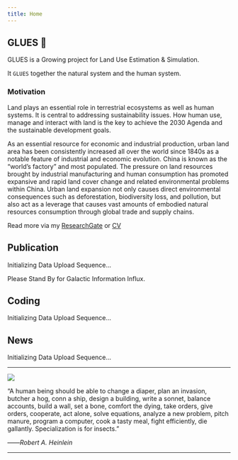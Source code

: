 ```yaml
---
title: Home
---
```


## GLUES 🌄

GLUES is a Growing project for Land Use Estimation & Simulation.

It `GLUES` together the natural system and the human system.

### Motivation

Land plays an essential role in terrestrial ecosystems as well as human systems. It is central to addressing sustainability issues. How human use, manage and interact with land is the key to achieve the 2030 Agenda and the sustainable development goals.

As an essential resource for economic and industrial production, urban land area has been consistently increased all over the world since 1840s as a notable feature of industrial and economic evolution. China is known as the “world’s factory” and most populated. The pressure on land resources brought by industrial manufacturing and human consumption has promoted expansive and rapid land cover change and related environmental problems within China. Urban land expansion not only causes direct environmental consequences such as deforestation, biodiversity loss, and pollution, but also act as a leverage that causes vast amounts of embodied natural resources consumption through global trade and supply chains.

Read more via my [ResearchGate](https://www.researchgate.net/profile/Wei-Xie-9) or [CV](https://cv.xiewei.link)

<!-- Read more via [Tags](/tags/) or [CV](https://cv.xiewei.link) -->


## Publication

Initializing Data Upload Sequence... 

Please Stand By for Galactic Information Influx.

<!-- {{< books >}} -->

## Coding

Initializing Data Upload Sequence... 


<!-- {{< movies >}} -->

## News

Initializing Data Upload Sequence...

---
![](images/Quotefancy.jpg)

“A human being should be able to change a diaper, plan an invasion, butcher a hog, conn a ship, design a building, write a sonnet, balance accounts, build a wall, set a bone, comfort the dying, take orders, give orders, cooperate, act alone, solve equations, analyze a new problem, pitch manure, program a computer, cook a tasty meal, fight efficiently, die gallantly. Specialization is for insects.”

——*Robert A. Heinlein*

---